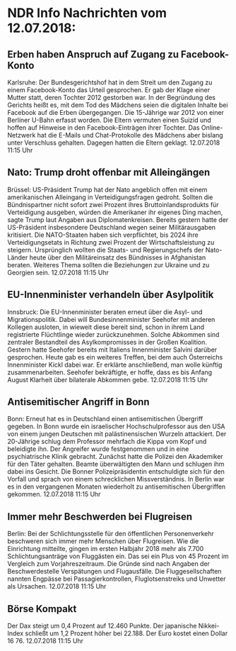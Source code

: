 # NDR Info Nachrichten vom 12.07.2018:


## Erben haben Anspruch auf Zugang zu Facebook-Konto
Karlsruhe: Der Bundesgerichtshof hat in dem Streit um den Zugang zu einem Facebook-Konto das Urteil gesprochen. Er gab der Klage einer Mutter statt, deren Tochter 2012 gestorben war. In der Begründung des Gerichts heißt es, mit dem Tod des Mädchens seien die digitalen Inhalte bei Facebook auf die Erben übergegangen. Die 15-Jährige war 2012 von einer Berliner U-Bahn erfasst worden. Die Eltern vermuten einen Suizid und hoffen auf Hinweise in den Facebook-Einträgen ihrer Tochter. Das Online-Netzwerk hat die E-Mails und Chat-Protokolle des Mädchens aber bislang unter Verschluss gehalten. Dagegen hatten die Eltern geklagt. 12.07.2018 11:15 Uhr 

## Nato: Trump droht offenbar mit Alleingängen
Brüssel:	US-Präsident Trump hat der Nato angeblich offen mit einem amerikanischen Alleingang in Verteidigungsfragen gedroht. Sollten die Bündnispartner nicht sofort zwei Prozent ihres Bruttoinlandsprodukts für Verteidigung ausgeben, würden die Amerikaner ihr eigenes Ding machen, sagte Trump laut Angaben aus Diplomatenkreisen. Bereits gestern hatte der US-Präsident insbesondere Deutschland wegen seiner Militärausgaben kritisiert. Die NATO-Staaten haben sich verpflichtet, bis 2024 ihre Verteidigungsetats in Richtung zwei Prozent der Wirtschaftsleistung zu steigern. Ursprünglich wollten die Staats- und Regierungschefs der Nato-Länder heute über den Militäreinsatz des Bündnisses in Afghanistan beraten. Weiteres Thema sollten die Beziehungen zur Ukraine und zu Georgien sein. 12.07.2018 11:15 Uhr 

## EU-Innenminister verhandeln über Asylpolitik
Innsbruck: Die EU-Innenminister beraten erneut über die Asyl- und Migrationspolitik. Dabei will Bundesinnenminister Seehofer mit anderen Kollegen ausloten, in wieweit diese bereit sind, schon in ihrem Land registrierte Flüchtlinge wieder zurückzunehmen. Solche Abkommen sind zentraler Bestandteil des Asylkompromisses in der Großen Koalition. Gestern hatte Seehofer bereits mit Italiens Innenminister Salvini darüber gesprochen. Heute gab es ein weiteres Treffen, bei dem auch Österreichs Innenminister Kickl dabei war. Er erklärte anschließend, man wolle künftig zusammenarbeiten. Seehofer bekräftigte, er hoffe, dass es bis Anfang August Klarheit über bilaterale Abkommen gebe. 12.07.2018 11:15 Uhr 

## Antisemitischer Angriff in Bonn
Bonn: Erneut hat es in Deutschland einen antisemitischen Übergriff gegeben. In Bonn wurde ein israelischer Hochschulprofessor aus den USA von einem jungen Deutschen mit palästinensischen Wurzeln attackiert. Der 20-Jährige schlug dem Professor mehrfach die Kippa vom Kopf und beleidigte ihn. Der Angreifer wurde festgenommen und in eine psychiatrische Klinik gebracht. Zunächst hatte die Polizei den Akademiker für den Täter gehalten. Beamte überwältigten den Mann und schlugen ihm dabei ins Gesicht. Die Bonner Polizeipräsidentin entschuldigte sich für den Vorfall und sprach von einem schrecklichen Missverständnis. In Berlin war es in den vergangenen Monaten wiederholt zu antisemitischen Übergriffen gekommen. 12.07.2018 11:15 Uhr 

## Immer mehr Beschwerden bei Flugreisen
Berlin: Bei der Schlichtungsstelle für den öffentlichen Personenverkehr beschweren sich immer mehr Menschen über Flugreisen. Wie die Einrichtung mitteilte, gingen im ersten Halbjahr 2018 mehr als 7.700 Schlichtungsanträge von Fluggästen ein. Das sei ein Plus von 45 Prozent im Vergleich zum Vorjahreszeitraum. Die Gründe sind nach Angaben der Beschwerdestelle Verspätungen und Flugausfälle. Die Fluggesellschaften nannten Engpässe bei Passagierkontrollen, Fluglotsenstreiks und Unwetter als Ursachen. 12.07.2018 11:15 Uhr 

## Börse Kompakt
Der Dax steigt um 0,4 Prozent auf 12.460 Punkte. Der japanische Nikkei-Index schließt um 1,2 Prozent höher bei 22.188. Der Euro kostet einen Dollar 16 76. 12.07.2018 11:15 Uhr 
